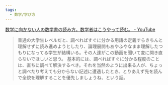 ```yaml
---
tags:
  - 数学/学び方
---
```

[数学に向かない人の数学書の読み方。数学者はこうやって読む。 - YouTube](https://www.youtube.com/watch?v=q-3IWEyfFQg)

>普通の大学生レベルだと、調べればすぐに分かる用語の定義すらきちんと理解せずに読み進めようとしたり、論理展開もあやふやなまま理解したつもりになってる学生が結構いる。その人達がこの動画を聞いて変に開き直らないでほしいと思う。 基本的には、調べればすぐに分かる程度のことは、直ちに調べて解決するべき。それを当然のように出来る人が、ちょっと調べたり考えても分からない記述に遭遇したとき、とりあえず先を読んで全貌を理解することを優先しましょうね、という話。